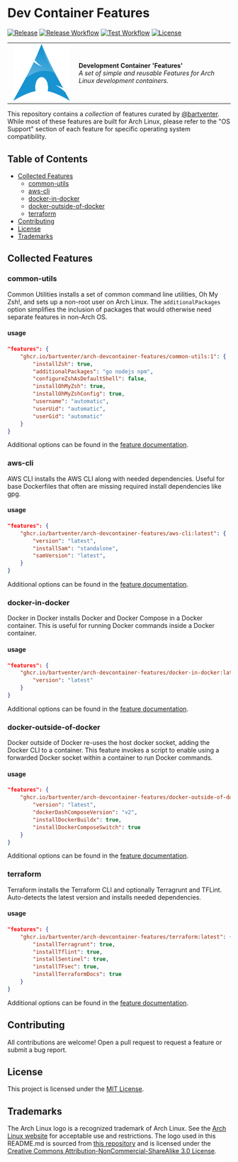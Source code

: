 <!-- markdownlint-disable MD024 -->

# Dev Container Features

[![Release](https://img.shields.io/github/release/bartventer/arch-devcontainer-features.svg)](https://github.com/bartventer/arch-devcontainer-features/releases/latest)
[![Release Workflow](https://github.com/bartventer/arch-devcontainer-features/actions/workflows/release.yaml/badge.svg)](https://github.com/bartventer/arch-devcontainer-features/actions/workflows/release.yaml)
[![Test Workflow](https://github.com/bartventer/arch-devcontainer-features/actions/workflows/test.yaml/badge.svg)](https://github.com/bartventer/arch-devcontainer-features/actions/workflows/test.yaml)
[![License](https://img.shields.io/github/license/bartventer/arch-devcontainer-features.svg)](LICENSE)

<!-- markdownlint-disable MD033 -->
<table style="width: 100%; border-style: none;">
    <tr>
        <td style="width: 140px; text-align: center;">
            <a href="https://github.com/JotaRandom/archlinux-artwork">
                <img width="128px" src="https://raw.githubusercontent.com/JotaRandom/archlinux-artwork/a9029989166ef42e10251f9d0f0fd09e60be2f31/icons/archlinux-icon-crystal-256.svg" alt="Arch Linux logo"/>
            </a>
        </td>
        <td>
            <strong>Development Container 'Features'</strong><br />
            <i>A set of simple and reusable Features for Arch Linux development containers.</i><br />
        </td>
    </tr>
</table>
<!-- markdownlint-enable MD033 -->

This repository contains a _collection_ of features curated by [@bartventer](https://github.com/bartventer). While most of these features are built for Arch Linux, please refer to the "OS Support" section of each feature for specific operating system compatibility.

## Table of Contents

-   [Collected Features](#collected-features)
    -   [common-utils](#common-utils)
    -   [aws-cli](#aws-cli)
    -   [docker-in-docker](#docker-in-docker)
    -   [docker-outside-of-docker](#docker-outside-of-docker)
    -   [terraform](#terraform)
-   [Contributing](#contributing)
-   [License](#license)
-   [Trademarks](#trademarks)

## Collected Features

### common-utils

Common Utilities installs a set of common command line utilities, Oh My Zsh!, and sets up a non-root user on Arch Linux. The `additionalPackages` option simplifies the inclusion of packages that would otherwise need separate features in non-Arch OS.

#### usage

```json
"features": {
    "ghcr.io/bartventer/arch-devcontainer-features/common-utils:1": {
        "installZsh": true,
        "additionalPackages": "go nodejs npm",
        "configureZshAsDefaultShell": false,
        "installOhMyZsh": true,
        "installOhMyZshConfig": true,
        "username": "automatic",
        "userUid": "automatic",
        "userGid": "automatic"
    }
}
```

Additional options can be found in the [feature documentation](src/common-utils/README.md).

### aws-cli

AWS CLI installs the AWS CLI along with needed dependencies. Useful for base Dockerfiles that often are missing required install dependencies like gpg.

#### usage

```json
"features": {
    "ghcr.io/bartventer/arch-devcontainer-features/aws-cli:latest": {
        "version": "latest",
        "installSam": "standalone",
        "samVersion": "latest",
    }
}
```

Additional options can be found in the [feature documentation](src/aws-cli/README.md).

### docker-in-docker

Docker in Docker installs Docker and Docker Compose in a Docker container. This is useful for running Docker commands inside a Docker container.

#### usage

```json
"features": {
    "ghcr.io/bartventer/arch-devcontainer-features/docker-in-docker:latest": {
        "version": "latest"
    }
}
```

Additional options can be found in the [feature documentation](src/docker-in-docker/README.md).

### docker-outside-of-docker

Docker outside of Docker re-uses the host docker socket, adding the Docker CLI to a container. This feature invokes a script to enable using a forwarded Docker socket within a container to run Docker commands.

#### usage

```json
"features": {
    "ghcr.io/bartventer/arch-devcontainer-features/docker-outside-of-docker:latest": {
        "version": "latest",
        "dockerDashComposeVersion": "v2",
        "installDockerBuildx": true,
        "installDockerComposeSwitch": true
    }
}
```

Additional options can be found in the [feature documentation](src/docker-outside-of-docker/README.md).

### terraform

Terraform installs the Terraform CLI and optionally Terragrunt and TFLint. Auto-detects the latest version and installs needed dependencies.

#### usage

```json
"features": {
    "ghcr.io/bartventer/arch-devcontainer-features/terraform:latest": {
        "installTerragrunt": true,
        "installTflint": true,
        "installSentinel": true,
        "installTFsec": true,
        "installTerraformDocs": true
    }
}
```

Additional options can be found in the [feature documentation](src/terraform/README.md).

## Contributing

All contributions are welcome! Open a pull request to request a feature or submit a bug report.

## License

This project is licensed under the [MIT License](LICENSE).

## Trademarks

The Arch Linux logo is a recognized trademark of Arch Linux. See the [Arch Linux website](https://archlinux.org/) for acceptable use and restrictions. The logo used in this README.md is sourced from [this repository](https://github.com/JotaRandom/archlinux-artwork) and is licensed under the [Creative Commons Attribution-NonCommercial-ShareAlike 3.0 License](https://creativecommons.org/licenses/by-nc-sa/3.0/).
